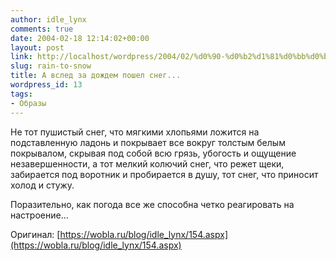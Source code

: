 ```yaml
---
author: idle_lynx
comments: true
date: 2004-02-18 12:14:02+00:00
layout: post
link: http://localhost/wordpress/2004/02/%d0%90-%d0%b2%d1%81%d0%bb%d0%b5%d0%b4-%d0%b7%d0%b0-%d0%b4%d0%be%d0%b6%d0%b4%d0%b5%d0%bc-%d0%bf%d0%be%d1%88%d0%b5%d0%bb-%d1%81%d0%bd%d0%b5%d0%b3/
slug: rain-to-snow
title: А вслед за дождем пошел снег...
wordpress_id: 13
tags:
- Образы
---
```


Не тот пушистый снег, что мягкими хлопьями ложится на подставленную ладонь и покрывает все вокруг толстым белым покрывалом, скрывая под собой всю грязь, убогость и ощущение незавершенности, а тот мелкий колючий снег, что режет щеки, забирается под воротник и пробирается в душу, тот снег, что приносит холод и стужу.

Поразительно, как погода все же способна четко реагировать на настроение...

Оригинал: [https://wobla.ru/blog/idle_lynx/154.aspx](https://wobla.ru/blog/idle_lynx/154.aspx)

